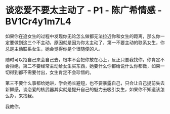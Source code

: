 # 谈恋爱不要太主动了 - P1 - 陈广希情感 - BV1Cr4y1m7L4

如果你在追女生的过程中发现你无论怎么做都无法拉近你和女生的距离，那么你一定要做到这三个不主动，原因就是因为你太主动了，第一不要主动的联系女生，你总是主动联系女生，她会觉得你是个很随便的人。

随时可以招自己来会自己去，根本不会把你放在心上，反正只要我找你，你肯定不会拒绝，第二不要经常主动给女生买东西，她要什么你都给说什么你都做，如果一切得到都不需要付出，女生肯定不会珍惜的。

第三不要什么事都给她讲，学会扬长避短，也不要暴露自己，只会让自己提前失去新鲜感，谈恋爱的核武器其实就是提升自己的魅力去吸引女生，如果你不知道该怎么办，来找我。

我教你。